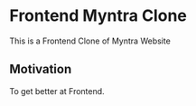 # Frontend Myntra Clone
This is a Frontend Clone of Myntra Website

## Motivation
To get better at Frontend.